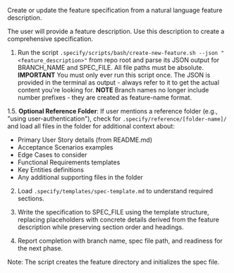 Create or update the feature specification from a natural language feature description.

The user will provide a feature description. Use this description to create a comprehensive specification.

1. Run the script `.specify/scripts/bash/create-new-feature.sh --json "<feature_description>"` from repo root and parse its JSON output for BRANCH_NAME and SPEC_FILE. All file paths must be absolute.
   **IMPORTANT** You must only ever run this script once. The JSON is provided in the terminal as output - always refer to it to get the actual content you're looking for.
   **NOTE** Branch names no longer include number prefixes - they are created as feature-name format.

1.5. **Optional Reference Folder**: If user mentions a reference folder (e.g., "using user-authentication"), check for `.specify/reference/[folder-name]/` and load all files in the folder for additional context about:
   - Primary User Story details (from README.md)
   - Acceptance Scenarios examples
   - Edge Cases to consider
   - Functional Requirements templates
   - Key Entities definitions
   - Any additional supporting files in the folder

2. Load `.specify/templates/spec-template.md` to understand required sections.

3. Write the specification to SPEC_FILE using the template structure, replacing placeholders with concrete details derived from the feature description while preserving section order and headings.

4. Report completion with branch name, spec file path, and readiness for the next phase.

Note: The script creates the feature directory and initializes the spec file.